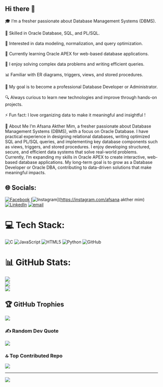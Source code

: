 ## Hi there  👋

🎓 I’m a fresher passionate about Database Management Systems (DBMS).<br><br>
💾 Skilled in Oracle Database, SQL, and PL/SQL.<br><br>
🧩 Interested in data modeling, normalization, and query optimization.<br><br>
🌱 Currently learning Oracle APEX for web-based database applications.<br><br>
🧠 I enjoy solving complex data problems and writing efficient queries.<br><br>
📊 Familiar with ER diagrams, triggers, views, and stored procedures.<br><br>
🚀 My goal is to become a professional Database Developer or Administrator.<br><br>
🔍 Always curious to learn new technologies and improve through hands-on projects.<br><br>
⚡ Fun fact: I love organizing data to make it meaningful and insightful !

🧠 About Me
I’m Afsana Akther Mim, a fresher passionate about Database Management Systems (DBMS), with a focus on Oracle Database. I have practical experience in designing relational databases, writing optimized SQL and PL/SQL queries, and implementing key database components such as views, triggers, and stored procedures.
I enjoy developing structured, secure, and efficient data systems that solve real-world problems. Currently, I’m expanding my skills in Oracle APEX to create interactive, web-based database applications. My long-term goal is to grow as a Database Developer or Oracle DBA, contributing to data-driven solutions that make meaningful impacts.

## 🌐 Socials:
[![Facebook](https://img.shields.io/badge/Facebook-%231877F2.svg?logo=Facebook&logoColor=white)](https://facebook.com/afsanaakther.tonni) [![Instagram](https://img.shields.io/badge/Instagram-%23E4405F.svg?logo=Instagram&logoColor=white)](https://instagram.com/afsana akther mim) [![LinkedIn](https://img.shields.io/badge/LinkedIn-%230077B5.svg?logo=linkedin&logoColor=white)](https://linkedin.com/in/afsana-akther-mim) [![email](https://img.shields.io/badge/Email-D14836?logo=gmail&logoColor=white)](mailto:afsanamim7249@gmail.com) 

# 💻 Tech Stack:
![C](https://img.shields.io/badge/c-%2300599C.svg?style=for-the-badge&logo=c&logoColor=white) ![JavaScript](https://img.shields.io/badge/javascript-%23323330.svg?style=for-the-badge&logo=javascript&logoColor=%23F7DF1E) ![HTML5](https://img.shields.io/badge/html5-%23E34F26.svg?style=for-the-badge&logo=html5&logoColor=white) ![Python](https://img.shields.io/badge/python-3670A0?style=for-the-badge&logo=python&logoColor=ffdd54) ![GitHub](https://img.shields.io/badge/github-%23121011.svg?style=for-the-badge&logo=github&logoColor=white)
# 📊 GitHub Stats:
![](https://github-readme-stats.vercel.app/api?username=afsanaosd&theme=ambient_gradient&hide_border=false&include_all_commits=false&count_private=false)<br/>
![](https://nirzak-streak-stats.vercel.app/?user=afsanaosd&theme=ambient_gradient&hide_border=false)<br/>
![](https://github-readme-stats.vercel.app/api/top-langs/?username=afsanaosd&theme=ambient_gradient&hide_border=false&include_all_commits=false&count_private=false&layout=compact)

## 🏆 GitHub Trophies
![](https://github-profile-trophy.vercel.app/?username=afsanaosd&theme=radical&no-frame=false&no-bg=true&margin-w=4)

### ✍️ Random Dev Quote
![](https://quotes-github-readme.vercel.app/api?type=horizontal&theme=radical)

### 🔝 Top Contributed Repo
![](https://github-contributor-stats.vercel.app/api?username=afsanaosd&limit=5&theme=dark&combine_all_yearly_contributions=true)

---
[![](https://visitcount.itsvg.in/api?id=afsanaosd&icon=0&color=0)](https://visitcount.itsvg.in)

<!-- Proudly created with GPRM ( https://gprm.itsvg.in ) -->
